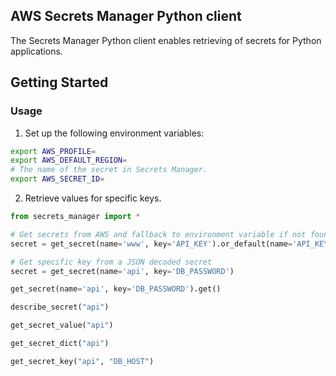 ## AWS Secrets Manager Python client

The Secrets Manager Python client enables retrieving of secrets for Python applications.

## Getting Started

### Usage

1. Set up the following environment variables:

```bash
export AWS_PROFILE=
export AWS_DEFAULT_REGION=
# The name of the secret in Secrets Manager.
export AWS_SECRET_ID=
```

2. Retrieve values for specific keys.

```python
from secrets_manager import *

# Get secrets from AWS and fallback to environment variable if not found.
secret = get_secret(name='www', key='API_KEY').or_default(name='API_KEY', source='env')

# Get specific key from a JSON decoded secret
secret = get_secret(name='api', key='DB_PASSWORD')

get_secret(name='api', key='DB_PASSWORD').get()

describe_secret("api")

get_secret_value("api")

get_secret_dict("api")

get_secret_key("api", "DB_HOST")
```